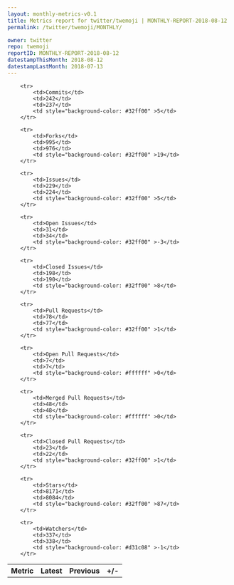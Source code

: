 ```yaml
---
layout: monthly-metrics-v0.1
title: Metrics report for twitter/twemoji | MONTHLY-REPORT-2018-08-12 | 2018-08-12
permalink: /twitter/twemoji/MONTHLY/

owner: twitter
repo: twemoji
reportID: MONTHLY-REPORT-2018-08-12
datestampThisMonth: 2018-08-12
datestampLastMonth: 2018-07-13
---
```



<table style="width: 100%;">
    <tr>
        <th>Metric</th>
        <th>Latest</th>
        <th>Previous</th>
        <th>+/-</th>
    </tr>

        <tr>
            <td>Commits</td>
            <td>242</td>
            <td>237</td>
            <td style="background-color: #32ff00" >5</td>
        </tr>
        
        <tr>
            <td>Forks</td>
            <td>995</td>
            <td>976</td>
            <td style="background-color: #32ff00" >19</td>
        </tr>
        
        <tr>
            <td>Issues</td>
            <td>229</td>
            <td>224</td>
            <td style="background-color: #32ff00" >5</td>
        </tr>
        
        <tr>
            <td>Open Issues</td>
            <td>31</td>
            <td>34</td>
            <td style="background-color: #32ff00" >-3</td>
        </tr>
        
        <tr>
            <td>Closed Issues</td>
            <td>198</td>
            <td>190</td>
            <td style="background-color: #32ff00" >8</td>
        </tr>
        
        <tr>
            <td>Pull Requests</td>
            <td>78</td>
            <td>77</td>
            <td style="background-color: #32ff00" >1</td>
        </tr>
        
        <tr>
            <td>Open Pull Requests</td>
            <td>7</td>
            <td>7</td>
            <td style="background-color: #ffffff" >0</td>
        </tr>
        
        <tr>
            <td>Merged Pull Requests</td>
            <td>48</td>
            <td>48</td>
            <td style="background-color: #ffffff" >0</td>
        </tr>
        
        <tr>
            <td>Closed Pull Requests</td>
            <td>23</td>
            <td>22</td>
            <td style="background-color: #32ff00" >1</td>
        </tr>
        
        <tr>
            <td>Stars</td>
            <td>8171</td>
            <td>8084</td>
            <td style="background-color: #32ff00" >87</td>
        </tr>
        
        <tr>
            <td>Watchers</td>
            <td>337</td>
            <td>338</td>
            <td style="background-color: #d31c08" >-1</td>
        </tr>
        
</table>
